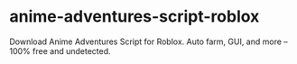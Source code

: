 # anime-adventures-script-roblox
Download Anime Adventures Script for Roblox. Auto farm, GUI, and more – 100% free and undetected.
